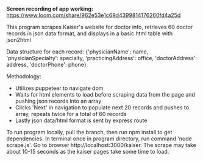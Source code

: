 <b>Screen recording of app working:</b> https://www.loom.com/share/962e53e1c69d4399814176260fd4a25d 

This program scrapes Kaiser's website for doctor info, retrieves 60 doctor records in json data format, and displays in a basic html table with json2html

Data structure for each record:
{'physicianName': name,
'physicianSpecialty': specialty,
'practicingAddress': office,
'doctorAddress': address,
'doctorPhone': phone}

Methodology:

<ul>
<li>Utilizes puppeteer to navigate dom
<li>Waits for html elements to load before scraping data from the page and pushing json records into an array
<li>Clicks 'Next' in navigation to populate next 20 records and pushes to array, repeats twice for a total of 60 records
<li>Lastly json data/html format is sent by express route
</ul>

To run program locally, pull the branch, then run npm install to get dependencies. In terminal once in program directory, run command 'node scrape.js'. Go to browser http://localhost:3000/kaiser. The scrape may take about 10-15 seconds as the kaiser pages take some time to load.
